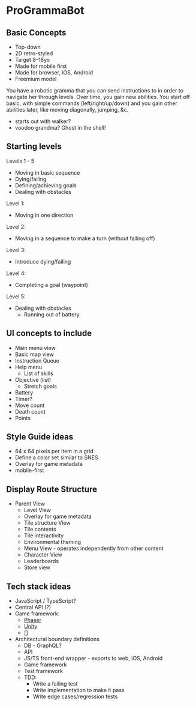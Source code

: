 # ProGrammaBot

## Basic Concepts
 - Top-down
 - 2D retro-styled
 - Target 8–18yo
 - Made for mobile first
 - Made for browser, iOS, Android
 - Freemium model

You have a robotic gramma that you can send instructions to in order to navigate her through levels. Over time, you gain new abilities. You start off basic, with simple commands (left/right/up/down) and you gain other abilities later, like moving diagonally, jumping, &c.
 - starts out with walker?
 - voodoo grandma? Ghost in the shell!

## Starting levels
Levels 1 - 5
 - Moving in basic sequence 
 - Dying/failing
 - Defining/achieving goals
 - Dealing with obstacles
  
  Level 1:
   - Moving in one direction

  Level 2:
   - Moving in a sequence to make a turn (without falling off)

  Level 3:
   - Introduce dying/failing

  Level 4:
   - Completing a goal (waypoint)

  Level 5:
   - Dealing with obstacles
     - Running out of battery

## UI concepts to include
 - Main menu view
 - Basic map view
 - Instruction Queue
 - Help menu
   - List of skills
 - Objective (list)
   - Stretch goals
 - Battery
 - Timer?
 - Move count
 - Death count
 - Points

## Style Guide ideas
  
  - 64 x 64 pixels per item in a grid
  - Define a color set similar to SNES
  - Overlay for game metadata
  - mobile-first

## Display Route Structure
 - Parent View
   - Level View
    - Overlay for game metadata
    - Tile structure View
     - Tile contents
     - Tile interactivity
     - Environmental theming
   - Menu View - operates independently from other content
   - Character View
   - Leaderboards
   - Store view

## Tech stack ideas
  - JavaScript / TypeScript?
  - Central API (?)
  - Game framework:
    - [Phaser](https://phaser.io/tutorials/getting-started-phaser3)
    - [Unity](?)
    - []
  - Architectural boundary definitions
    - DB - GraphQL?
    - API
    - JS/TS front-end wrapper - exports to web, iOS, Android
     - Game framework
     - Test framework
      - TDD:
        - Write a failing test
        - Write implementation to make it pass
        - Write edge cases/regression tests
